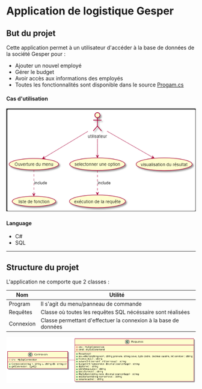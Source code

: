 # Application de logistique Gesper #

## But du projet ##
Cette application permet à un utilisateur d'accéder à la base de données de la société Gesper pour :
* Ajouter un nouvel employé
* Gérer le budget
* Avoir accès aux informations des employés
* Toutes les fonctionnalités sont disponible dans le source [Progam.cs](https://github.com/vappy2/Gesper/blob/master/Program.cs)

#### Cas d'utilisation ####
![CU](https://github.com/vappy2/Gesper/blob/master/img/CUGesper.PNG)

#### Language ####
* C#
* SQL

* * *
## Structure du projet ##
L'application ne comporte que 2 classes :

|Nom|Utilité|
|---|-------|
|Program|Il s'agit du menu/panneau de commande
|Requêtes|Classe où toutes les requêtes SQL nécéssaire sont réalisées|
|Connexion | Classe permettant d'effectuer la connexion à la base de données|

![DDC](https://github.com/vappy2/Gesper/blob/master/img/DDCGesper.png)
